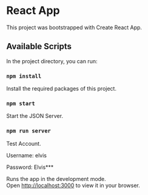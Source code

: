 # React App

This project was bootstrapped with Create React App.

## Available Scripts

In the project directory, you can run:

### `npm install`

Install the required packages of this project.

### `npm start`


Start the JSON Server.

### `npm run server`

Test Account.

Username: elvis

Password: Elvis***


Runs the app in the development mode.\
Open [http://localhost:3000](http://localhost:3000) to view it in your browser.

